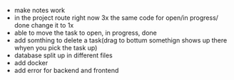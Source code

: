 - make notes work
- in the project route right now 3x the same code for open/in progress/ done change it to 1x
- able to move the task to open, in progress, done
- add somthing to delete a task(drag to bottum somethign shows up there whyen you pick the task up)
- database split up in different files
- add docker
- add error for backend and frontend